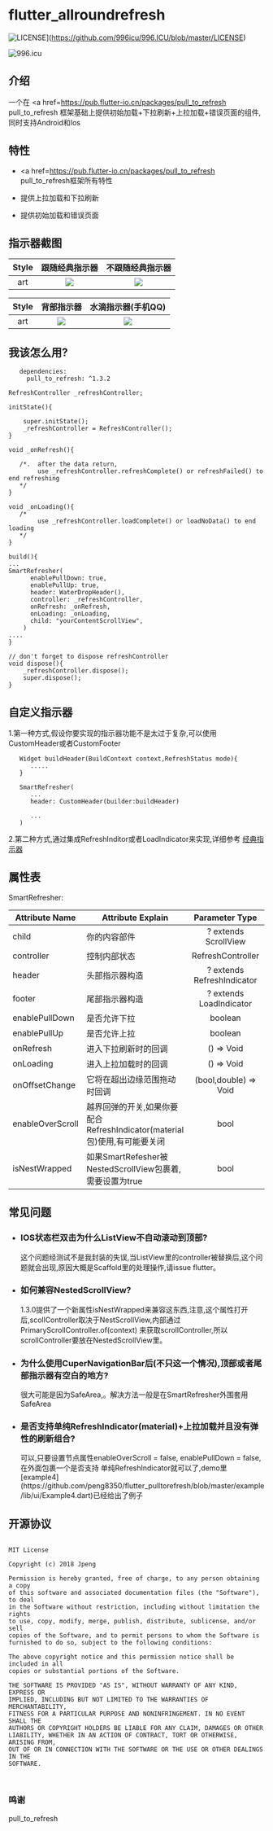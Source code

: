 # flutter_allroundrefresh

![LICENSE](https://img.shields.io/badge/license-Anti%20996-blue.svg)](https://github.com/996icu/996.ICU/blob/master/LICENSE)

<img src="https://img.shields.io/badge/link-996.icu-red.svg" alt="996.icu"></a>

## 介绍

一个在 <a href=<https://pub.flutter-io.cn/packages/pull_to_refresh> pull_to_refresh</a> 框架基础上提供初始加载+下拉刷新+上拉加载+错误页面的组件,同时支持Android和Ios

## 特性

- <a href=<https://pub.flutter-io.cn/packages/pull_to_refresh> pull_to_refresh</a>框架所有特性

- 提供上拉加载和下拉刷新

- 提供初始加载和错误页面

  

## 指示器截图

| Style |              跟随经典指示器              |              不跟随经典指示器              |
| :---: | :--------------------------------------: | :----------------------------------------: |
|  art  | ![](example/images/classical_follow.gif) | ![](example/images/classical_unfollow.gif) |

| Style |      背部指示器       |         水滴指示器(手机QQ)         |
| :---: | :-------------------: | :--------------------------------: |
|  art  | ![](arts/screen1.gif) | ![](example/images/warterdrop.gif) |

## 我该怎么用?

```
   dependencies:
     pull_to_refresh: ^1.3.2

```



```
RefreshController _refreshController;

initState(){

    super.initState();
    _refreshController = RefreshController();
}

void _onRefresh(){

   /*.  after the data return,
        use _refreshController.refreshComplete() or refreshFailed() to end refreshing
   */
}

void _onLoading(){
   /*
        use _refreshController.loadComplete() or loadNoData() to end loading
   */
}

build(){
...
SmartRefresher(
      enablePullDown: true,
      enablePullUp: true,
      header: WaterDropHeader(),
      controller: _refreshController,
      onRefresh: _onRefresh,
      onLoading: _onLoading,
      child: "yourContentScrollView",
    )
....
}

// don't forget to dispose refreshController
void dispose(){
    _refreshController.dispose();
    super.dispose();
}

```

## 自定义指示器

1.第一种方式,假设你要实现的指示器功能不是太过于复杂,可以使用CustomHeader或者CustomFooter

```
   Widget buildHeader(BuildContext context,RefreshStatus mode){
      .....
   }

   SmartRefresher(
      ...
      header: CustomHeader(builder:buildHeader)

      ...
   )

```

2.第二种方式,通过集成RefreshInditor或者LoadIndicator来实现,详细参考 [经典指示器](lib/src/indicator/classic_indicator.dart)

## 属性表

SmartRefresher:

| Attribute Name     |     Attribute Explain     | Parameter Type | Default Value  | requirement |
|---------|--------------------------|:-----:|:-----:|:-----:|
| child      | 你的内容部件   | ? extends ScrollView   |   null |  必要
| controller | 控制内部状态  | RefreshController | null | 必要 |
| header | 头部指示器构造  | ? extends RefreshIndicator  | ClassicHeader | 可选|
| footer | 尾部指示器构造     | ? extends LoadIndicator | ClassicFooter | 可选 |
| enablePullDown | 是否允许下拉     | boolean | true | 可选 |
| enablePullUp |   是否允许上拉 | boolean | false | 可选 |
| onRefresh | 进入下拉刷新时的回调   | () => Void | null | 可选 |
| onLoading | 进入上拉加载时的回调   | () => Void | null | 可选 |
| onOffsetChange | 它将在超出边缘范围拖动时回调  | (bool,double) => Void | null | 可选 |
| enableOverScroll |  越界回弹的开关,如果你要配合RefreshIndicator(material包)使用,有可能要关闭    | bool | true | optional |
| isNestWrapped | 如果SmartRefesher被NestedScrollView包裹着,需要设置为true  | bool | false | optional |

## 常见问题

- <h3>IOS状态栏双击为什么ListView不自动滚动到顶部?</h3>
  这个问题经测试不是我封装的失误,当ListView里的controller被替换后,这个问题就会出现,原因大概是Scaffold里的处理操作,请issue flutter。
- <h3>如何兼容NestedScrollView?</h3>
  1.3.0提供了一个新属性isNestWrapped来兼容这东西,注意,这个属性打开后,scollController取决于NestScrollView,内部通过PrimaryScrollController.of(context)
  来获取scrollController,所以scrollController要放在NestedScrollView里。
- <h3>为什么使用CuperNavigationBar后(不只这一个情况),顶部或者尾部指示器有空白的地方?</h3>
  很大可能是因为SafeArea,。解决方法一般是在SmartRefresher外围套用SafeArea
- <h3>是否支持单纯RefreshIndicator(material)+上拉加载并且没有弹性的刷新组合?</h3>
  可以,只要设置节点属性enableOverScroll = false, enablePullDown = false,在外面包裹一个是否支持
  单纯RefreshIndicator就可以了,demo里
  [example4](https://github.com/peng8350/flutter_pulltorefresh/blob/master/example/lib/ui/Example4.dart)已经给出了例子



## 开源协议

```
 
MIT License

Copyright (c) 2018 Jpeng

Permission is hereby granted, free of charge, to any person obtaining a copy
of this software and associated documentation files (the "Software"), to deal
in the Software without restriction, including without limitation the rights
to use, copy, modify, merge, publish, distribute, sublicense, and/or sell
copies of the Software, and to permit persons to whom the Software is
furnished to do so, subject to the following conditions:

The above copyright notice and this permission notice shall be included in all
copies or substantial portions of the Software.

THE SOFTWARE IS PROVIDED "AS IS", WITHOUT WARRANTY OF ANY KIND, EXPRESS OR
IMPLIED, INCLUDING BUT NOT LIMITED TO THE WARRANTIES OF MERCHANTABILITY,
FITNESS FOR A PARTICULAR PURPOSE AND NONINFRINGEMENT. IN NO EVENT SHALL THE
AUTHORS OR COPYRIGHT HOLDERS BE LIABLE FOR ANY CLAIM, DAMAGES OR OTHER
LIABILITY, WHETHER IN AN ACTION OF CONTRACT, TORT OR OTHERWISE, ARISING FROM,
OUT OF OR IN CONNECTION WITH THE SOFTWARE OR THE USE OR OTHER DEALINGS IN THE
SOFTWARE.

 
```



### 鸣谢

pull_to_refresh